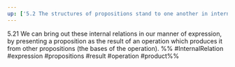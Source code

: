 ```yaml
---
up: ['5.2 The structures of propositions stand to one another in internal relations.']
---
```

5.21 We can bring out these internal relations in our manner of expression, by presenting a proposition as the result of an operation which produces it from other propositions (the bases of the operation).
%%
#InternalRelation #expression #propositions #result #operation #product%%